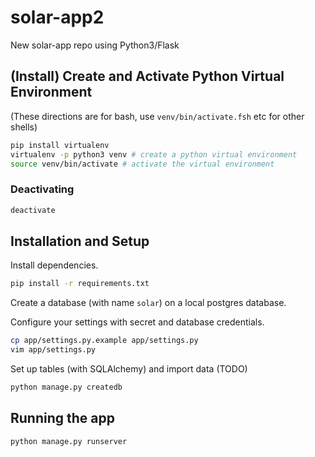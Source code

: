 # solar-app2
New solar-app repo using Python3/Flask

## (Install) Create and Activate Python Virtual Environment

(These directions are for bash, use `venv/bin/activate.fsh` etc for
other shells)

```bash
pip install virtualenv
virtualenv -p python3 venv # create a python virtual environment
source venv/bin/activate # activate the virtual environment
```

### Deactivating
```bash
deactivate
```

## Installation and Setup

Install dependencies.
```bash
pip install -r requirements.txt
```

Create a database (with name `solar`) on a local postgres database.

Configure your settings with secret and database credentials.
```bash
cp app/settings.py.example app/settings.py
vim app/settings.py
```

Set up tables (with SQLAlchemy) and import data (TODO)
```bash
python manage.py createdb
```

## Running the app

```bash
python manage.py runserver
```

